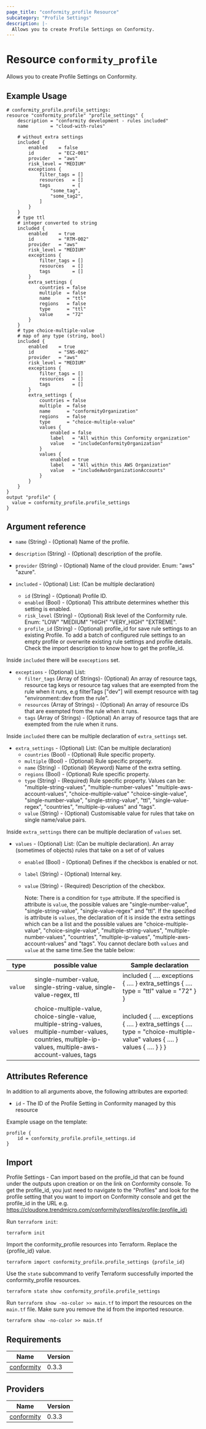 ```yaml
---
page_title: "conformity_profile Resource"
subcategory: "Profile Settings"
description: |-
  Allows you to create Profile Settings on Conformity. 
---
```


# Resource `conformity_profile`
Allows you to create Profile Settings on Conformity. 

## Example Usage
```hcl
# conformity_profile.profile_settings:
resource "conformity_profile" "profile_settings" {
    description = "conformity development - rules included"
    name        = "cloud-with-rules"

    # without extra settings 
    included {
        enabled    = false
        id         = "EC2-001"
        provider   = "aws"
        risk_level = "MEDIUM"
        exceptions {
            filter_tags = []
            resources   = []
            tags        = [
                "some_tag",
                "some_tag2",
            ]
        }
    }
    # type ttl
    # integer converted to string
    included {
        enabled    = true
        id         = "RTM-002"
        provider   = "aws"
        risk_level = "MEDIUM"
        exceptions {
            filter_tags = []
            resources   = []
            tags        = []
        }
        extra_settings {
            countries = false
            multiple  = false
            name      = "ttl"
            regions   = false
            type      = "ttl"
            value     = "72"
        }
    }
    # type choice-multiple-value
    # map of any type (string, bool)
    included {
        enabled    = true
        id         = "SNS-002"
        provider   = "aws"
        risk_level = "MEDIUM"
        exceptions {
            filter_tags = []
            resources   = []
            tags        = []
        }
        extra_settings {
            countries = false
            multiple  = false
            name      = "conformityOrganization"
            regions   = false
            type      = "choice-multiple-value"
            values {
                enabled = false
                label   = "All within this Conformity organization"
                value   = "includeConformityOrganization"
            }
            values {
                enabled = true
                label   = "All within this AWS Organization"
                value   = "includeAwsOrganizationAccounts"
            }
        }
    }
}
output "profile" {
  value = conformity_profile.profile_settings
}
```

## Argument reference

 - `name` (String) - (Optional) Name of the profile.
 - `description` (String) - (Optional) description of the profile.
 - `provider` (String) - (Optional) Name of the cloud provider. Enum: "aws" "azure".

 - `included` - (Optional) List: (Can be multiple declaration)
     * `id` (String) - (Optional) Profile ID.
     * `enabled` (Bool) - (Optional) This attribute determines whether this setting is enabled.
     * `risk_level` (String) - (Optional) Risk level of the Conformity rule. Enum: "LOW" "MEDIUM" "HIGH" "VERY_HIGH" "EXTREME".
     * `profile_id` (String) - (Optional) profile_id for save rule settings to an existing Profile. To add a batch of configured rule settings to an empty profile or overwrite existing rule settings and profile details. Check the import description to know how to get the profile_id.

  Inside `included` there will be `execeptions` set.
 
 - `exceptions` - (Optional) List: 
     * `filter_tags` (Array of Strings)- (Optional) An array of resource tags, resource tag keys or resource tag values that are exempted from the rule when it runs, e.g filterTags ["dev"] will exempt resource with tag "environment::dev from the rule".
     * `resources` (Array of Strings) - (Optional) An array of resource IDs that are exempted from the rule when it runs.
     * `tags` (Array of Strings) - (Optional) An array of resource tags that are exempted from the rule when it runs.

  Inside `included` there can be multiple declaration of `extra_settings` set.

 - `extra_settings` - (Optional) List: (Can be multiple declaration)
     * `countries` (Bool) - (Optional) Rule specific property.
     * `multiple` (Bool) - (Optional) Rule specific property.
     * `name` (String) - (Optional) (Keyword) Name of the extra setting.
     * `regions` (Bool) - (Optional) Rule specific property.
     * `type` (String) - (Required) Rule specific property. Values can be: "multiple-string-values", "multiple-number-values" "multiple-aws-account-values", "choice-multiple-value" "choice-single-value", "single-number-value", "single-string-value", "ttl", "single-value-regex", "countries", "multiple-ip-values" and "tags".
     * `value` (String) - (Optional) Customisable value for rules that take on single name/value pairs.
  
  Inside `extra_settings` there can be multiple declaration of `values` set.
  
 - `values` - (Optional) List: (Can be multiple declaration). An array (sometimes of objects) rules that take on a set of of values
     *  `enabled` (Bool) - (Optional) Defines if the checkbox is enabled or not.
     *  `label` (String) - (Optional) Internal key.
     *  `value` (String) - (Required) Description of the checkbox.

        Note: There is a condition for `type` attribute. If the specified is attribute is `value`, the possible values are "single-number-value", "single-string-value", "single-value-regex" and "ttl". If the specified is attribute is `values`, the declaration of it is inside the extra settings which can be a list and the possible values are "choice-multiple-value", "choice-single-value", "multiple-string-values", "multiple-number-values", "countries", "multiple-ip-values", "multiple-aws-account-values" and "tags". You cannot declare both `values` and `value` at the same time.See the table below:

| type     | possible value                                                                                                                | Sample declaration                                                                                                                                                                                                                    |
|----------|-------------------------------------------------------------------------------------------------------------------------------|---------------------------------------------------------------------------------------------------------------------------------------------------------------------------------------------------------------------------------------|
| `value`  | single-number-value, single-string-value, single-value-regex, ttl                                                             | included {     ….     exceptions {       ….     }       extra_settings {		 	….                     type = "ttl"         value = "72"       } }                                                                                           |
| `values` | choice-multiple-value, choice-single-value, multiple-string-values, multiple-number-values, countries, multiple-ip-values, multiple-aws-account-values, tags | included {     ….     exceptions {       ….     }       extra_settings {		 	….                     type = "choice-multiple-value"           values {             ….           }           values {             ….            }       } } |

## Attributes Reference

In addition to all arguments above, the following attributes are exported:

 - `id` - The ID of the Profile Setting in Conformity managed by this resource

Example usage on the template:

```hcl
profile {
    id = conformity_profile.profile_settings.id
}
```

## Import
Profile Settings - Can import based on the profile_id that can be found under the outputs upon creation or on the link on Conformity console.
To get the profile_id, you just need to navigate to the "Profiles" and look for the profile setting that you want to import on Conformity console and get the profile_id in the URL e.g. https://cloudone.trendmicro.com/conformity/profiles/profile:{profile_id}

Run `terraform init`:
```hcl
terraform init
```

Import the conformity_profile resources into Terraform. Replace the {profile_id} value.
```hcl
terraform import conformity_profile.profile_settings {profile_id}
```

Use the `state` subcommand to verify Terraform successfully imported the conformity_profile resources.
```hcl
terraform state show conformity_profile.profile_settings
```

Run `terraform show -no-color >> main.tf` to import the resources on the `main.tf` file. Make sure you remove the id from the imported resource.
```hcl
terraform show -no-color >> main.tf
```

## Requirements

| Name | Version |
|------|---------|
| <a name="requirement_conformity"></a> [conformity](#requirement\_conformity) | 0.3.3 |

## Providers

| Name | Version |
|------|---------|
| <a name="provider_conformity"></a> [conformity](#provider\_conformity) | 0.3.3 |